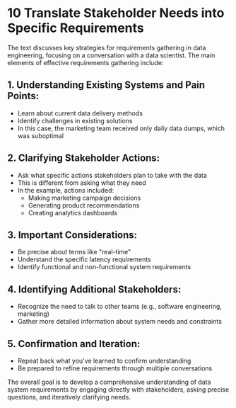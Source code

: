 # 10 Translate Stakeholder Needs into Specific Requirements

The text discusses key strategies for requirements gathering in data engineering, focusing on a conversation with a data scientist. The main elements of effective requirements gathering include:

## 1. Understanding Existing Systems and Pain Points:
* Learn about current data delivery methods
* Identify challenges in existing solutions
* In this case, the marketing team received only daily data dumps, which was suboptimal

## 2. Clarifying Stakeholder Actions:
* Ask what specific actions stakeholders plan to take with the data
* This is different from asking what they need
* In the example, actions included:
  * Making marketing campaign decisions
  * Generating product recommendations
  * Creating analytics dashboards

## 3. Important Considerations:
* Be precise about terms like "real-time"
* Understand the specific latency requirements
* Identify functional and non-functional system requirements

## 4. Identifying Additional Stakeholders:
* Recognize the need to talk to other teams (e.g., software engineering, marketing)
* Gather more detailed information about system needs and constraints

## 5. Confirmation and Iteration:
* Repeat back what you've learned to confirm understanding
* Be prepared to refine requirements through multiple conversations

The overall goal is to develop a comprehensive understanding of data system requirements by engaging directly with stakeholders, asking precise questions, and iteratively clarifying needs.
